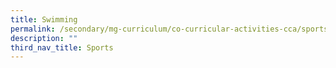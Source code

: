 ```yaml
---
title: Swimming
permalink: /secondary/mg-curriculum/co-curricular-activities-cca/sports/swimming/
description: ""
third_nav_title: Sports
---
```

